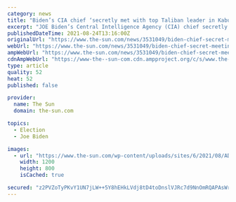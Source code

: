 ```yaml
---
category: news
title: "Biden’s CIA chief ‘secretly met with top Taliban leader in Kabul’ ahead of August 31 deadline to evacuate US citizens"
excerpt: "JOE Biden’s Central Intelligence Agency (CIA) chief secretly met with top Taliban leader in Kabul ahead of the group’s August 31 deadline to evacuate all United States citizens,"
publishedDateTime: 2021-08-24T13:16:00Z
originalUrl: "https://www.the-sun.com/news/3531049/biden-chief-secret-meeting-taliban-leader-kabul/"
webUrl: "https://www.the-sun.com/news/3531049/biden-chief-secret-meeting-taliban-leader-kabul/"
ampWebUrl: "https://www.the-sun.com/news/3531049/biden-chief-secret-meeting-taliban-leader-kabul/amp/"
cdnAmpWebUrl: "https://www-the--sun-com.cdn.ampproject.org/c/s/www.the-sun.com/news/3531049/biden-chief-secret-meeting-taliban-leader-kabul/amp/"
type: article
quality: 52
heat: 52
published: false

provider:
  name: The Sun
  domain: the-sun.com

topics:
  - Election
  - Joe Biden

images:
  - url: "https://www.the-sun.com/wp-content/uploads/sites/6/2021/08/AD-Afghanistan-William-Burns-pic-of-Talibans-Abdul-Ghani-Baradar-copy.jpg?strip=all&quality=100&w=1200&h=800&crop=1"
    width: 1200
    height: 800
    isCached: true

secured: "z2PVZoTyPKvY1UN7jLW++5Y8hEHkLVdj8tD4toDnslVJRc7d9NnOmRQAPAsWr5Xk3QvqzABJfPPDGuSZOnI3VcHg+zvBKgYOHBTM6beywqlWEabBL75r5/c0/0HJc7uQ6/SqE0zkn6SczCv8MAbt59pbWtuXLnxV7vwoR/1BgUEaPm0lbB626W0yZFg0t6bk3Z+3A8XF39cD0MRfzD5vAdDzvOcjo9ovfSYLL2Gptx7R5ptsyDslBPmaZVZllsaBlMsQTiro0/dPnGsrayL6sjqml5GVprb4neH1RrJjwiGMWQpwZN1v47dWNa33WsRBX9WSydfZUoYcUi8T6poQy3RjD+NRGNp0CwGbdMqSy08=;V80qWPfGgG5RaGYBTOBtJA=="
---
```


